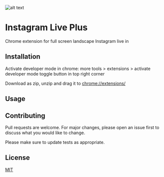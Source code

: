 ![alt text](https://github.com/esmaeilbahrani/instagram_live_plus/blob/master/icon.png?raw=true)


# Instagram Live Plus

Chrome extension for full screen landscape Instagram live in


## Installation

Activate developer mode in chrome:
more tools > extensions > activate developer mode toggle button in top right corner

Download as zip, unzip and drag it to [chrome://extensions/](chrome://extensions/)

## Usage


 
## Contributing
Pull requests are welcome. For major changes, please open an issue first to discuss what you would like to change.

Please make sure to update tests as appropriate.

## License
[MIT](https://choosealicense.com/licenses/mit/)
